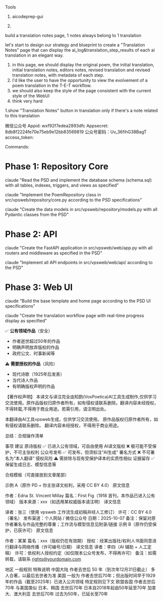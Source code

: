 Tools

1. aicodeprep-gui

2.


build a translation notes page, 1 notes always belong to 1 translation



let's start to design our strategy and blueprint to create a "Translation Notes" page that can display the ai_log&translation_step_results of each ai translation in an elegant way. 
1. in this page, we should display the original poem, the initial translation, initial translation notes, editors notes, revised translation and revised translation notes, with metadata of each step.
2. I'd like the user to have the opportunity to view the evolvement of a poem translation in the T-E-T workflow.
3. we should also keep the style of the page consistent with the current style of the WebUI 
4. think very hard

1.show "Translation Notes" button in translation only if there's a note related to this translation


微信公众号
Appid: wxf92f7edea2893dfc
Appsecret: 8db8f2224fe70e75eb9e12bb83569819
公众号密码：Uv_36fihG38BagT
access_token: 


Commands:

# Phase 1: Repository Core
claude "Read the PSD and implement the database schema (schema.sql) with all tables, indexes, triggers, and views as specified"

claude "Implement the PoemRepository class in src/vpsweb/repository/core.py according to the PSD specifications"

claude "Create the data models in src/vpsweb/repository/models.py with all Pydantic classes from the PSD"

# Phase 2: API
claude "Create the FastAPI application in src/vpsweb/web/app.py with all routers and middleware as specified in the PSD"

claude "Implement all API endpoints in src/vpsweb/web/api/ according to the PSD"

# Phase 3: Web UI
claude "Build the base template and home page according to the PSD UI specifications"

claude "Create the translation workflow page with real-time progress display as specified"




✅ **公有领域作品**（安全）
- 作者逝世超过50年的作品
- 明确声明放弃版权的作品
- 政府公文、时事新闻等

⚠️ **需要授权的作品**（风险）
- 现代诗歌（1925年后发表）
- 当代诗人作品
- 有明确版权声明的作品


【著作权声明】
本译文与译注完全由知韵(VoxPoetica)AI工具生成制作,仅供学习交流使用。原作品版权归原作者所有，如有侵权请联系删除。翻译内容未经授权，不得转载,不得用于商业用途。若需引用，请注明出处。

本翻译由AI工具vpsweb生成，仅供学习交流使用。
原作品版权归原作者所有，如有侵权请联系删除。
翻译内容未经授权，不得用于商业用途。

总结：合规操作清单

事项	建议
原诗版权	✅ 已进入公有领域，可自由使用
AI译文版权	❌ 极可能不受保护，不可主张权利
公众号发布	✅ 可发布，但须标注“AI生成”
署名方式	❌ 不可署名为“本人翻译”
侵权风险	⚠️ 需排除与现有受保护译本的实质性相似
证据留存	✅ 保留生成日志、模型信息等

合规模板（可直接放到文章尾部）

示例 A（原作 PD + 你主张译文权利，采用 CC BY 4.0）
原文信息

作者：Edna St. Vincent Millay
篇名：First Fig（1918 首刊，本作品已进入公有领域）
版本来源：xxx（如选用某权威版本请注明）
译文信息

译者：张三（使用 vpsweb 工作流生成初稿并经人工修订）
许可：CC BY 4.0（署名）
发布渠道：个人网站 / 微信公众号
日期：2025-10-07
备注：保留对原作者署名与作品完整的尊重；工作流与模型信息见附录/链接
示例 B（原作仍受保护，已获许可）
原文信息

作者：某某
篇名：xxx（版权仍在有效期）
授权：经某出版社/权利人书面同意进行翻译与网络传播（许可编号/日期）
译文信息
译者：李四（AI 辅助 + 人工定稿）
许可：依权利人授权约定（如仅限本公众号发布，不得再许可）
备注：如需转载，请联系 rights@yourdomain.com


地区	            一般规则	                                                         特殊说明
中国大陆	     作者去世后 50 年（到次年12月31日截止）	                                多人合著，以最后去世者为准
美国	一般为 作者去世后70年；但出版时间早于1929年的作品（截至2025年）已进入公共领域	      特定规则见下文
欧盟各国	         作者去世后 70年	                                                  与美国类似
日本、韩国	         去世后70年	                                                  日本自2018年起由50年延至70年
加拿大、澳大利亚	  去世后70年	                                                   过去为50年，已延长至70年
